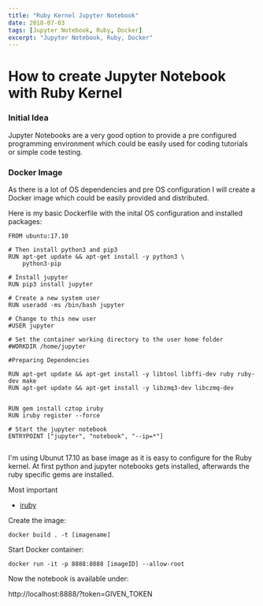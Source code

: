 ```yaml
---
title: "Ruby Kernel Jupyter Notebook"
date: 2018-07-03
tags: [Jupyter Notebook, Ruby, Docker]
excerpt: "Jupyter Notebook, Ruby, Docker"
---
```


# How to create Jupyter Notebook with Ruby Kernel

### Initial Idea 

Jupyter Notebooks are a very good option to provide a pre configured programming environment which could be easily used for coding tutorials or simple code testing. 



### Docker Image

As there is a lot of OS dependencies and pre OS configuration I will create a Docker image which could be easily provided and distributed. 

Here is my basic Dockerfile with the inital OS configuration and installed packages: 


```
FROM ubuntu:17.10

# Then install python3 and pip3
RUN apt-get update && apt-get install -y python3 \
    python3-pip

# Install jupyter
RUN pip3 install jupyter

# Create a new system user
RUN useradd -ms /bin/bash jupyter

# Change to this new user
#USER jupyter

# Set the container working directory to the user home folder
#WORKDIR /home/jupyter

#Preparing Dependencies

RUN apt-get update && apt-get install -y libtool libffi-dev ruby ruby-dev make
RUN apt-get update && apt-get install -y libzmq3-dev libczmq-dev


RUN gem install cztop iruby
RUN iruby register --force

# Start the jupyter notebook
ENTRYPOINT ["jupyter", "notebook", "--ip=*"]


```

I'm using Ubunut 17.10 as base image as it is easy to configure for the Ruby kernel. 
At first python and jupyter notebooks gets installed, afterwards the ruby specific gems are installed. 

Most important 

* [iruby](https://github.com/SciRuby/iruby)

Create the image: 

```
docker build . -t [imagename]

```

Start Docker container: 
```
docker run -it -p 8888:8888 [imageID] --allow-root
```

Now the notebook is available under: 

http://localhost:8888/?token=GIVEN_TOKEN


